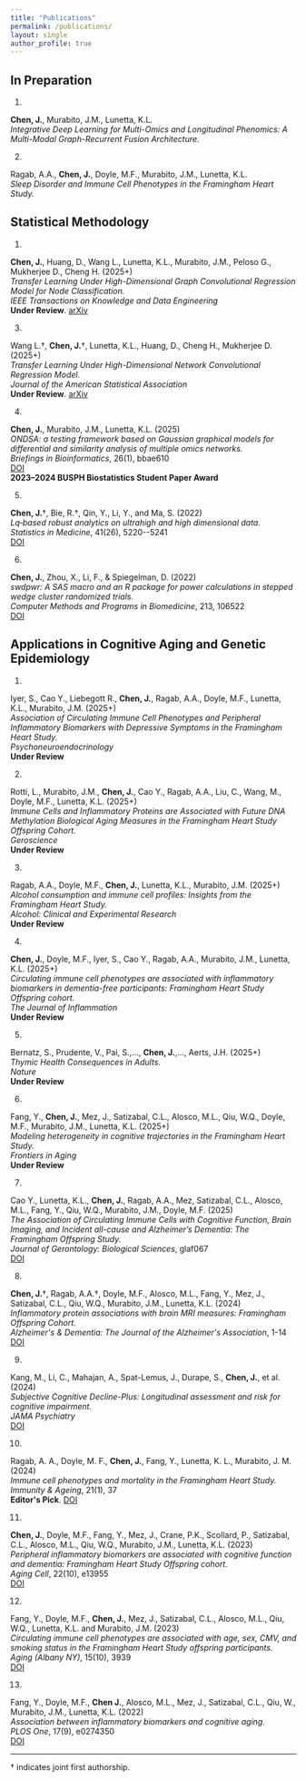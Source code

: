 ```yaml
---
title: "Publications"
permalink: /publications/
layout: single
author_profile: true
---
```


<style>
.page__content p {
  margin-bottom: 0.6em;
  font-size: 17px;
  line-height: 1.7;
}
.page__content em {
  font-style: italic;
  color: #333;
}
.page__content strong {
  font-weight: 600;
  color: #000;
}
.page__content a {
  color: #007acc;
  font-weight: 500;
}
.page__content {
  font-family: "Georgia", serif;
}
</style>

## In Preparation

1.  
**Chen, J.**, Murabito, J.M., Lunetta, K.L.  
*Integrative Deep Learning for Multi-Omics and Longitudinal Phenomics: A Multi-Modal Graph-Recurrent Fusion Architecture.*  


2.  
Ragab, A.A., **Chen, J.**, Doyle, M.F., Murabito, J.M., Lunetta, K.L.  
*Sleep Disorder and Immune Cell Phenotypes in the Framingham Heart Study.*  


## Statistical Methodology 
1.  
**Chen, J.**, Huang, D., Wang L., Lunetta, K.L., Murabito, J.M., Peloso G., Mukherjee D., Cheng H. (2025+)  
*Transfer Learning Under High-Dimensional Graph Convolutional Regression Model for Node Classification.*   
_IEEE Transactions on Knowledge and Data Engineering_   
**Under Review**. [arXiv](https://arxiv.org/abs/2405.16672)

3.  
Wang L.†, **Chen, J.**†, Lunetta, K.L., Huang, D., Cheng H., Mukherjee D. (2025+)  
*Transfer Learning Under High-Dimensional Network Convolutional Regression Model.*  
_Journal of the American Statistical Association_  
**Under Review**. [arXiv](https://arxiv.org/abs/2504.19979)

4.  
**Chen, J.**, Murabito, J.M., Lunetta, K.L. (2025)  
*ONDSA: a testing framework based on Gaussian graphical models for differential and similarity analysis of multiple omics networks.*  
_Briefings in Bioinformatics_, 26(1), bbae610  
[DOI](https://doi.org/10.1093/bib/bbae610)  
**2023–2024 BUSPH Biostatistics Student Paper Award**

5.  
**Chen, J.**†, Bie, R.†, Qin, Y., Li, Y., and Ma, S. (2022)  
*Lq‐based robust analytics on ultrahigh and high dimensional data.*  
_Statistics in Medicine_, 41(26), 5220--5241  
[DOI](https://doi.org/10.1002/sim.9515)

6.  
**Chen, J.**, Zhou, X., Li, F., & Spiegelman, D. (2022)  
*swdpwr: A SAS macro and an R package for power calculations in stepped wedge cluster randomized trials.*  
_Computer Methods and Programs in Biomedicine_, 213, 106522  
[DOI](https://doi.org/10.1016/j.cmpb.2021.106522)

## Applications in Cognitive Aging and Genetic Epidemiology
1.  
Iyer, S., Cao Y., Liebegott R., **Chen, J.**, Ragab, A.A., Doyle, M.F., Lunetta, K.L., Murabito, J.M.  (2025+)  
*Association of Circulating Immune Cell Phenotypes and Peripheral Inflammatory Biomarkers with Depressive Symptoms in the Framingham Heart Study.*  
_Psychoneuroendocrinology_  
**Under Review**

2.  
Rotti, L., Murabito, J.M., **Chen, J.**, Cao Y., Ragab, A.A., Liu, C., Wang, M., Doyle, M.F., Lunetta, K.L. (2025+)  
*Immune Cells and Inflammatory Proteins are Associated with Future DNA Methylation Biological Aging Measures in the Framingham Heart Study Offspring Cohort.*  
_Geroscience_  
**Under Review**

3.  
Ragab, A.A., Doyle, M.F., **Chen, J.**, Lunetta, K.L., Murabito, J.M. (2025+)  
*Alcohol consumption and immune cell profiles: Insights from the Framingham Heart Study.*  
_Alcohol: Clinical and Experimental Research_  
**Under Review**

4.  
**Chen, J.**, Doyle, M.F., Iyer, S., Cao Y., Ragab, A.A., Murabito, J.M., Lunetta, K.L. (2025+)  
*Circulating immune cell phenotypes are associated with inflammatory biomarkers in dementia-free participants: Framingham Heart Study Offspring cohort.*  
_The Journal of Inflammation_  
**Under Review**

5.  
Bernatz, S., Prudente, V., Pai, S.,..., **Chen, J.**,..., Aerts, J.H. (2025+)  
*Thymic Health Consequences in Adults.*  
_Nature_  
**Under Review**

6.  
Fang, Y., **Chen, J.**, Mez, J., Satizabal, C.L.,  Alosco, M.L.,  Qiu, W.Q.,  Doyle, M.F., Murabito, J.M., Lunetta, K.L. (2025+)  
*Modeling heterogeneity in cognitive trajectories in the Framingham Heart Study.*  
_Frontiers in Aging_  
**Under Review**

7.  
Cao Y., Lunetta, K.L., **Chen, J.**, Ragab, A.A.,  Mez, Satizabal, C.L., Alosco, M.L., Fang, Y., Qiu, W.Q., Murabito, J.M., Doyle, M.F. (2025)  
*The Association of Circulating Immune Cells with Cognitive Function, Brain Imaging, and Incident all-cause and Alzheimer’s Dementia: The Framingham Offspring Study.*  
_Journal of Gerontology: Biological Sciences_, glaf067  
[DOI](https://doi.org/10.1093/gerona/glaf067)

8.  
**Chen, J.**†, Ragab, A.A.†, Doyle, M.F., Alosco, M.L., Fang, Y., Mez, J., Satizabal, C.L., Qiu, W.Q., Murabito, J.M., Lunetta, K.L. (2024)  
*Inflammatory protein associations with brain MRI measures: Framingham Offspring Cohort.*  
_Alzheimer's & Dementia: The Journal of the Alzheimer's Association_, 1-14  
[DOI](https://doi.org/10.1002/alz.13896)

9.  
Kang, M., Li, C., Mahajan, A., Spat-Lemus, J., Durape, S., **Chen, J.**, et al. (2024)  
*Subjective Cognitive Decline-Plus: Longitudinal assessment and risk for cognitive impairment.*  
_JAMA Psychiatry_  
[DOI](https://doi.org/10.1001/jamapsychiatry.2024.1678)

10.  
Ragab, A. A., Doyle, M. F., **Chen, J.**, Fang, Y., Lunetta, K. L., Murabito, J. M. (2024)  
*Immune cell phenotypes and mortality in the Framingham Heart Study.*  
_Immunity & Ageing_, 21(1), 37  
**Editor's Pick**. [DOI](https://doi.org/10.1186/s12979-024-00384-y)

11.  
**Chen, J.**, Doyle, M.F., Fang, Y., Mez, J., Crane, P.K., Scollard, P., Satizabal, C.L., Alosco, M.L., Qiu, W.Q., Murabito, J.M., Lunetta, K.L. (2023)  
*Peripheral inflammatory biomarkers are associated with cognitive function and dementia: Framingham Heart Study Offspring cohort.*  
_Aging Cell_, 22(10), e13955  
[DOI](https://doi.org/10.1111/acel.13955)

12.  
Fang, Y., Doyle, M.F., **Chen, J.**, Mez, J., Satizabal, C.L., Alosco, M.L., Qiu, W.Q., Lunetta, K.L. and Murabito, J.M. (2023)  
*Circulating immune cell phenotypes are associated with age, sex, CMV, and smoking status in the Framingham Heart Study offspring participants.*  
_Aging (Albany NY)_, 15(10), 3939  
[DOI](https://doi.org/10.18632/aging.204874)

13.  
Fang, Y., Doyle, M.F., **Chen J.**, Alosco, M.L., Mez, J., Satizabal, C.L., Qiu, W., Murabito, J.M., Lunetta, K.L. (2022)  
*Association between inflammatory biomarkers and cognitive aging.*  
_PLOS One_, 17(9), e0274350  
[DOI](https://doi.org/10.1371/journal.pone.0274350)

---

† indicates joint first authorship.


